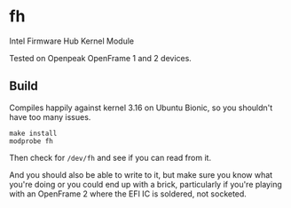# fh
Intel Firmware Hub Kernel Module

Tested on Openpeak OpenFrame 1 and 2 devices.

Build
------
Compiles happily against kernel 3.16 on Ubuntu Bionic, so you shouldn't have too many issues.

	make install
	modprobe fh
	
Then check for `/dev/fh` and see if you can read from it.

And you should also be able to write to it, but make sure you know what you're doing or you could end up with a brick, particularly if you're playing with an OpenFrame 2 where the EFI IC is soldered, not socketed.